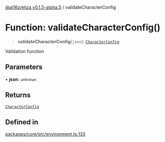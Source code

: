 [@ai16z/eliza v0.1.5-alpha.5](../index.md) / validateCharacterConfig

# Function: validateCharacterConfig()

> **validateCharacterConfig**(`json`): [`CharacterConfig`](../type-aliases/CharacterConfig.md)

Validation function

## Parameters

• **json**: `unknown`

## Returns

[`CharacterConfig`](../type-aliases/CharacterConfig.md)

## Defined in

[packages/core/src/environment.ts:133](https://github.com/LibriX-Nation/LibriX-AI-Agent/blob/main/packages/core/src/environment.ts#L133)
